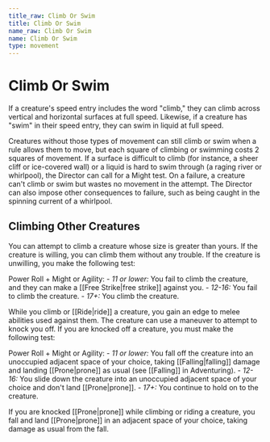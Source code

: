 ```yaml
---
title_raw: Climb Or Swim
title: Climb Or Swim
name_raw: Climb Or Swim
name: Climb Or Swim
type: movement
---
```


# Climb Or Swim

If a creature's speed entry includes the word "climb," they can climb across vertical and horizontal surfaces at full speed. Likewise, if a creature has "swim" in their speed entry, they can swim in liquid at full speed.

Creatures without those types of movement can still climb or swim when a rule allows them to move, but each square of climbing or swimming costs 2 squares of movement. If a surface is difficult to climb (for instance, a sheer cliff or ice-covered wall) or a liquid is hard to swim through (a raging river or whirlpool), the Director can call for a Might test. On a failure, a creature can't climb or swim but wastes no movement in the attempt. The Director can also impose other consequences to failure, such as being caught in the spinning current of a whirlpool.

## Climbing Other Creatures

You can attempt to climb a creature whose size is greater than yours. If the creature is willing, you can climb them without any trouble. If the creature is unwilling, you make the following test:

Power Roll + Might or Agility: - *11 or lower:* You fail to climb the creature, and they can make a [[Free Strike|free strike]] against you. - *12-16:* You fail to climb the creature. - *17+:* You climb the creature.

While you climb or [[Ride|ride]] a creature, you gain an edge to melee abilities used against them. The creature can use a maneuver to attempt to knock you off. If you are knocked off a creature, you must make the following test:

Power Roll + Might or Agility: - *11 or lower:* You fall off the creature into an unoccupied adjacent space of your choice, taking [[Falling|falling]] damage and landing [[Prone|prone]] as usual (see [[Falling]] in Adventuring). - *12-16:* You slide down the creature into an unoccupied adjacent space of your choice and don't land [[Prone|prone]]. - *17+:* You continue to hold on to the creature.

If you are knocked [[Prone|prone]] while climbing or riding a creature, you fall and land [[Prone|prone]] in an adjacent space of your choice, taking damage as usual from the fall.
